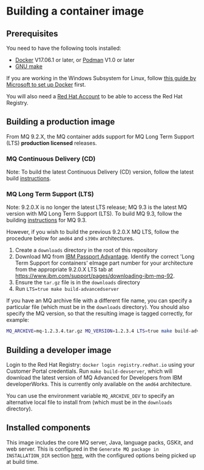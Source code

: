 # Building a container image

## Prerequisites

You need to have the following tools installed:

* [Docker](https://www.docker.com/) V17.06.1 or later, or [Podman](https://podman.io) V1.0 or later
* [GNU make](https://www.gnu.org/software/make/)

If you are working in the Windows Subsystem for Linux, follow [this guide by Microsoft to set up Docker](https://blogs.msdn.microsoft.com/commandline/2017/12/08/cross-post-wsl-interoperability-with-docker/) first.

You will also need a [Red Hat Account](https://access.redhat.com) to be able to access the Red Hat Registry. 

## Building a production image

From MQ 9.2.X, the MQ container adds support for MQ Long Term Support (LTS) **production licensed** releases.

### MQ Continuous Delivery (CD)

Note: To build the latest Continuous Delivery (CD) version, follow the latest build [instructions](/../master/docs/building.md#building-a-production-image).

### MQ Long Term Support (LTS)

Note: 9.2.0.X is no longer the latest LTS release; MQ 9.3 is the latest MQ version with MQ Long Term Support (LTS). To build MQ 9.3, follow the building [instructions](/../master/docs/building.md#building-a-production-image) for MQ 9.3.

However, if you wish to build the previous 9.2.0.X MQ LTS, follow the procedure below for `amd64` and `s390x` architectures.

1. Create a `downloads` directory in the root of this repository
2. Download MQ from [IBM Passport Advantage](https://www.ibm.com/software/passportadvantage/). Identify the correct 'Long Term Support for containers' eImage part number for your architecture from the appropriate 9.2.0.X LTS tab at https://www.ibm.com/support/pages/downloading-ibm-mq-92.
3. Ensure the `tar.gz` file is in the `downloads` directory
4. Run `LTS=true make build-advancedserver`

If you have an MQ archive file with a different file name, you can specify a particular file (which must be in the `downloads` directory).  You should also specify the MQ version, so that the resulting image is tagged correctly, for example:

```bash
MQ_ARCHIVE=mq-1.2.3.4.tar.gz MQ_VERSION=1.2.3.4 LTS=true make build-advancedserver
```

## Building a developer image

Login to the Red Hat Registry: `docker login registry.redhat.io` using your Customer Portal credentials.
Run `make build-devserver`, which will download the latest version of MQ Advanced for Developers from IBM developerWorks.  This is currently only available on the `amd64` architecture.

You can use the environment variable `MQ_ARCHIVE_DEV` to specify an alternative local file to install from (which must be in the `downloads` directory).

## Installed components

This image includes the core MQ server, Java, language packs, GSKit, and web server.  This is configured in the `Generate MQ package in INSTALLATION_DIR` section [here](../install-mq.sh), with the configured options being picked up at build time.
